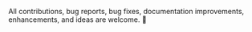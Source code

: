 All contributions, bug reports, bug fixes, documentation improvements, enhancements, and ideas are welcome. 🚀

